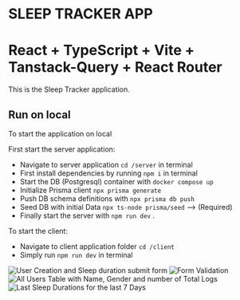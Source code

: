 # SLEEP TRACKER APP

# React + TypeScript + Vite + Tanstack-Query + React Router

This is the Sleep Tracker application.

## Run on local

To start the application on local

First start the server application:
- Navigate to server application `cd /server` in terminal
- First install dependencies by running `npm i` in terminal
- Start the DB (Postgresql) container with `docker compose up`
- Initialize Prisma client `npx prisma generate`
- Push DB schema definitions with `npx prisma db push`
- Seed DB with initial Data `npx ts-node prisma/seed` --> (Required)
- Finally start the server with `npm run dev` .

To start the client:

- Navigate to client application folder `cd /client` 
- Simply run `npm run dev` in terminal

![User Creation and Sleep duration submit form](image-2.png)
![Form Validation](image-3.png)
![All Users Table with Name, Gender and number of Total Logs ](image-1.png)
![Last Sleep Durations for the last 7 Days](image.png)


